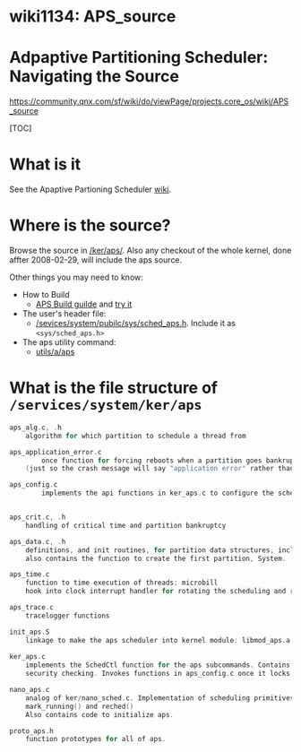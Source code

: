 wiki1134: APS_source
===


Adpaptive Partitioning Scheduler: Navigating the Source
===

https://community.qnx.com/sf/wiki/do/viewPage/projects.core_os/wiki/APS_source

[TOC]

# What is it

See the Apaptive Partioning Scheduler [wiki](https://community.qnx.com/sf/wiki/do/viewPage/projects.core_os/wiki/Adaptive_Partitioning_Scheduler).

# Where is the source?

Browse the source in [/ker/aps/](http://community.qnx.com/integration/viewcvs/viewcvs.cgi/trunk/services/system/ker/aps/?root=coreos_pub&system=exsy1001). Also any checkout of the whole kernel, done affter 2008-02-29, will include the aps source.

Other things you may need to know:

- How to Build
  - [APS Build guilde](http://community.qnx.com/sf/wiki/do/viewPage/projects.core_os/wiki/APS_how_to_build) and [try it](http://community.qnx.com/sf/go/doc1020?nav=1)
- The user's header file:
  - [/sevices/system/pubilc/sys/sched_aps.h](http://community.qnx.com/integration/viewcvs/viewcvs.cgi/trunk/services/system/public/sys/sched_aps.h?root=coreos_pub&system=exsy1001&view=markup). Include it as `<sys/sched_aps.h>`
- The aps utility command:
  - [utils/a/aps](http://community.qnx.com/integration/viewcvs/viewcvs.cgi/trunk/utils/a/aps/?root=coreos_pub&rev=2133&system=exsy1001)

# What is the file structure of `/services/system/ker/aps`

```c
aps_alg.c, .h 
	algorithm for which partition to schedule a thread from 

aps_application_error.c
        once function for forcing reboots when a partition goes bankrupt. 
	(just so the crash message will say "application error" rather than "nano_aps.c") 

aps_config.c 
        implements the api functions in ker_aps.c to configure the scheduler


aps_crit.c, .h 
	handling of critical time and partition bankruptcy 

aps_data.c, .h 
	definitions, and init routines, for partition data structures, including the scheduling window
	also contains the function to create the first partition, System. 

aps_time.c
	function to time execution of threads: microbill 
	hook into clock interrupt handler for rotating the scheduling and reporting windows

aps_trace.c
	tracelogger functions 

init_aps.S 
	linkage to make the aps scheduler into kernel module: libmod_aps.a 
	
ker_aps.c 
	implements the SchedCtl function for the aps subcommands. Contains parameter checking, 
	security checking. Invokes functions in aps_config.c once it locks the kernel 

nano_aps.c
	analog of ker/nano_sched.c. Implementation of scheduling primitives ready(), block_and_ready(),
	mark_running() and reched() 
	Also contains code to initialize aps. 

proto_aps.h
	function prototypes for all of aps.
```
